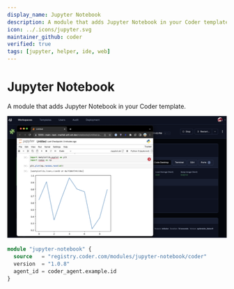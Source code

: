 ```yaml
---
display_name: Jupyter Notebook
description: A module that adds Jupyter Notebook in your Coder template.
icon: ../.icons/jupyter.svg
maintainer_github: coder
verified: true
tags: [jupyter, helper, ide, web]
---
```


# Jupyter Notebook

A module that adds Jupyter Notebook in your Coder template.

![Jupyter Notebook](../.images/jupyter-notebook.png)

```tf
module "jupyter-notebook" {
  source   = "registry.coder.com/modules/jupyter-notebook/coder"
  version  = "1.0.8"
  agent_id = coder_agent.example.id
}
```
